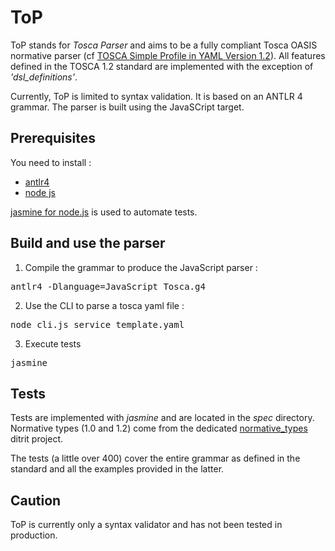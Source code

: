 # ToP
ToP stands for *Tosca Parser* and aims to be a fully compliant Tosca OASIS normative parser 
(cf [TOSCA Simple Profile in YAML Version 1.2](http://docs.oasis-open.org/tosca/TOSCA-Simple-Profile-YAML/v1.2/TOSCA-Simple-Profile-YAML-v1.2.pdf)).
All features defined in the TOSCA 1.2 standard are implemented with the exception of *'dsl_definitions'*.

Currently, ToP is limited to syntax validation.
It is based on an ANTLR 4 grammar. The parser is built using the JavaSCript target.

## Prerequisites
You need to install :
- [antlr4](http://www.antlr.org/)
- [node js](https://nodejs.org/en/) 

[jasmine for node.js](https://jasmine.github.io/2.0/node.html) is used to automate tests.

## Build and use the parser
1. Compile the grammar to produce the JavaScript parser :
<pre>antlr4 -Dlanguage=JavaScript Tosca.g4</pre>
2. Use the CLI to parse a tosca yaml file :
<pre>node cli.js service_template.yaml</pre>
3. Execute tests
<pre>jasmine</pre>

## Tests
Tests are implemented with *jasmine* and are located in the *spec* directory.
Normative types (1.0 and 1.2) come from the dedicated [normative_types](https://github.com/ditrit/normative_types) ditrit project.

The tests (a little over 400) cover the entire grammar as defined in the standard and all the examples provided in the latter.

## Caution
ToP is currently only a syntax validator and has not been tested in production. 
